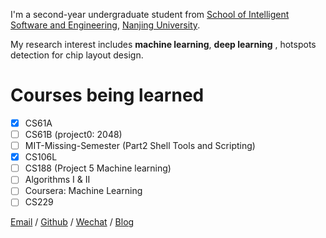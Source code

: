 I'm a second-year undergraduate student from [School of Intelligent Software and Engineering](https://ise.nju.edu.cn/), [Nanjing University](https://www.nju.edu.cn/). 

My research interest includes **machine learning**, **deep learning** , hotspots detection for chip layout design.

# Courses being learned
- [x] CS61A 
- [ ] CS61B (project0: 2048)
- [ ] MIT-Missing-Semester (Part2 Shell Tools and Scripting)
- [x] CS106L
- [ ] CS188 (Project 5 Machine learning)
- [ ] Algorithms I & II
- [ ] Coursera: Machine Learning
- [ ] CS229

[Email](mailto:jiahaowang@smail.nju.edu.cn) / [Github](https://github.com/wang-jiahao) / [Wechat](https://github.com/wang-jiahao/wang-jiahao.github.io/blob/master/images/wechat.jpg) / [Blog](https://blog.csdn.net/wwjjjhhhh?type=blog)
